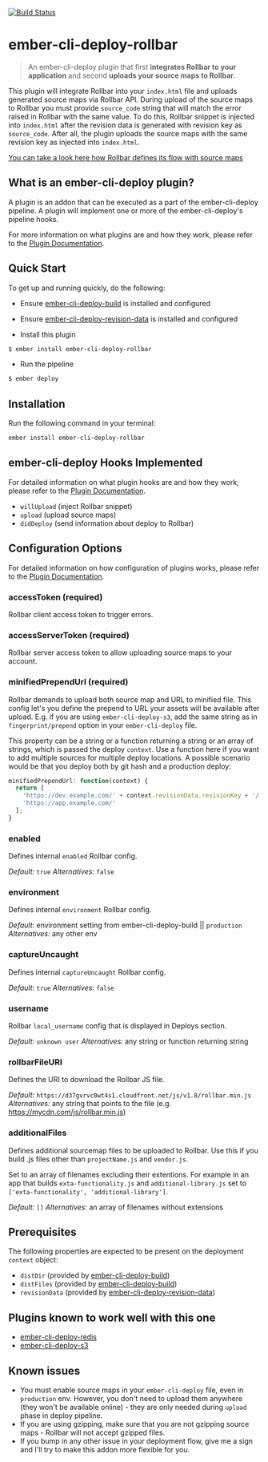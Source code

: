 [![Build Status](https://travis-ci.org/netguru/ember-cli-deploy-rollbar.svg?branch=master)](https://travis-ci.org/netguru/ember-cli-deploy-rollbar)

# ember-cli-deploy-rollbar

> An ember-cli-deploy plugin that first __integrates Rollbar to your application__ and second __uploads your source maps to Rollbar__.

This plugin will integrate Rollbar into your `index.html` file and uploads generated source maps via Rollbar API. During upload of the source maps to Rollbar you must provide `source_code` string that will match the error raised in Rollbar with the same value. To do this, Rollbar snippet is injected into `index.html` after the revision data is generated with revision key as `source_code`. After all, the plugin uploads the source maps with the same revision key as injected into `index.html`.

[You can take a look here how Rollbar defines its flow with source maps][5]

## What is an ember-cli-deploy plugin?

A plugin is an addon that can be executed as a part of the ember-cli-deploy pipeline. A plugin will implement one or more of the ember-cli-deploy's pipeline hooks.

For more information on what plugins are and how they work, please refer to the [Plugin Documentation][1].

## Quick Start
To get up and running quickly, do the following:

- Ensure [ember-cli-deploy-build][2] is installed and configured
- Ensure [ember-cli-deploy-revision-data][4] is installed and configured

- Install this plugin

```bash
$ ember install ember-cli-deploy-rollbar
```

- Run the pipeline

```bash
$ ember deploy
```

## Installation
Run the following command in your terminal:

```bash
ember install ember-cli-deploy-rollbar
```

## ember-cli-deploy Hooks Implemented

For detailed information on what plugin hooks are and how they work, please refer to the [Plugin Documentation][6].

- `willUpload` (inject Rollbar snippet)
- `upload` (upload source maps)
- `didDeploy` (send information about deploy to Rollbar)

## Configuration Options

For detailed information on how configuration of plugins works, please refer to the [Plugin Documentation][7].

### accessToken (required)

Rollbar client access token to trigger errors.

### accessServerToken (required)

Rollbar server access token to allow uploading source maps to your account.

### minifiedPrependUrl (required)

Rollbar demands to upload both source map and URL to minified file. This config let's you define the prepend to URL your assets will be available after upload. E.g. if you are using `ember-cli-deploy-s3`, add the same string as in `fingerprint/prepend` option in your `ember-cli-deploy` file.

This property can be a string or a function returning a string or an array of strings, which is passed the deploy `context`. Use a function here if you want to add multiple sources for multiple deploy locations. A possible scenario would be that you deploy both by git hash and a production deploy:

```javascript
minifiedPrependUrl: function(context) {
  return [
    'https://dev.example.com/' + context.revisionData.revisionKey + '/',
    'https://app.example.com/'
  ];
}
```

### enabled

Defines internal `enabled` Rollbar config.

*Default:* `true`
*Alternatives:* `false`

### environment

Defines internal `environment` Rollbar config.

*Default:* environment setting from ember-cli-deploy-build || `production`
*Alternatives:* any other env

### captureUncaught

Defines internal `captureUncaught` Rollbar config.

*Default:* `true`
*Alternatives:* `false`

### username

Rollbar `local_username` config that is displayed in Deploys section.

*Default:* `unknown user`
*Alternatives:* any string or function returning string

### rollbarFileURI

Defines the URI to download the Rollbar JS file.

*Default:* `https://d37gvrvc0wt4s1.cloudfront.net/js/v1.8/rollbar.min.js`
*Alternatives:* any string that points to the file (e.g. https://mycdn.com/js/rollbar.min.js)

### additionalFiles

Defines additional sourcemap files to be uploaded to Rollbar. Use this if you build .js files other than `projectName.js` and `vendor.js`.

Set to an array of filenames excluding their extentions. For example in an app that builds `exta-functionality.js` and `additional-library.js` set to `['exta-functionality', 'additional-library']`.

*Default:* `[]`
*Alternatives:* an array of filenames without extensions

## Prerequisites

The following properties are expected to be present on the deployment `context` object:

- `distDir`      (provided by [ember-cli-deploy-build][2])
- `distFiles`    (provided by [ember-cli-deploy-build][2])
- `revisionData` (provided by [ember-cli-deploy-revision-data][4])

## Plugins known to work well with this one

* [ember-cli-deploy-redis](https://github.com/ember-cli-deploy/ember-cli-deploy-redis)
* [ember-cli-deploy-s3](https://github.com/ember-cli-deploy/ember-cli-deploy-s3)

## Known issues
* You must enable source maps in your `ember-cli-deploy` file, even in `production` env. However, you don't need to upload them anywhere (they won't be available online) - they are only needed during `upload` phase in deploy pipeline.
* If you are using gzipping, make sure that you are not gzipping source maps - Rollbar will not accept gzipped files.
* If you bump in any other issue in your deployment flow, give me a sign and I'll try to make this addon more flexible for you.

[1]: http://ember-cli-deploy.com/docs/v0.6.x/ "Plugin Documentation"
[2]: https://github.com/ember-cli-deploy/ember-cli-deploy-build "ember-cli-deploy-build"
[3]: https://github.com/ember-cli/ember-cli-deploy "ember-cli-deploy"
[4]: https://github.com/ember-cli-deploy/ember-cli-deploy-revision-data "ember-cli-deploy-revision-data"
[5]: https://rollbar.com/docs/source-maps/ "Rollbar Documentation"
[6]: http://ember-cli-deploy.com/docs/v0.6.x/pipeline-hooks/ "Plugin Documentation"
[7]: http://ember-cli-deploy.com/docs/v0.6.x/configuration-overview/ "Plugin Documentation"
